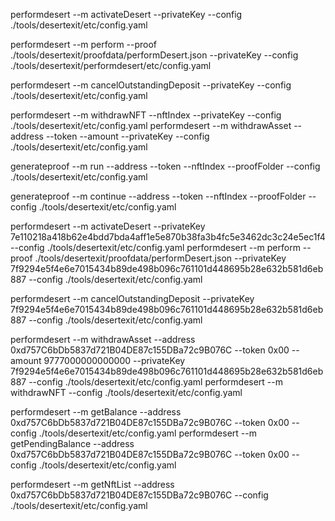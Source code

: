 
performdesert --m activateDesert  --privateKey   --config ./tools/desertexit/etc/config.yaml

performdesert --m perform  --proof ./tools/desertexit/proofdata/performDesert.json  --privateKey  --config ./tools/desertexit/performdesert/etc/config.yaml

performdesert --m cancelOutstandingDeposit  --privateKey  --config ./tools/desertexit/etc/config.yaml

performdesert --m withdrawNFT   --nftIndex  --privateKey  --config ./tools/desertexit/etc/config.yaml
performdesert --m withdrawAsset    --address --token --amount --privateKey  --config ./tools/desertexit/etc/config.yaml



generateproof --m run  --address --token --nftIndex  --proofFolder  --config ./tools/desertexit/etc/config.yaml

generateproof --m continue  --address --token  --nftIndex --proofFolder  --config ./tools/desertexit/etc/config.yaml




performdesert --m activateDesert  --privateKey 7e110218a418b62e4bdd7bda4aff1e5e870b38fa3b4fc5e3462dc3c24e5ec1f4   --config ./tools/desertexit/etc/config.yaml
performdesert --m perform  --proof ./tools/desertexit/proofdata/performDesert.json  --privateKey 7f9294e5f4e6e7015434b89de498b096c761101d448695b28e632b581d6eb887  --config ./tools/desertexit/etc/config.yaml

performdesert --m cancelOutstandingDeposit  --privateKey 7f9294e5f4e6e7015434b89de498b096c761101d448695b28e632b581d6eb887  --config ./tools/desertexit/etc/config.yaml


performdesert --m withdrawAsset  --address 0xd757C6bDb5837d721B04DE87c155DBa72c9B076C  --token 0x00 --amount 9777000000000000 --privateKey 7f9294e5f4e6e7015434b89de498b096c761101d448695b28e632b581d6eb887 --config ./tools/desertexit/etc/config.yaml
performdesert --m withdrawNFT  --config ./tools/desertexit/etc/config.yaml


performdesert --m getBalance  --address 0xd757C6bDb5837d721B04DE87c155DBa72c9B076C  --token 0x00 --config ./tools/desertexit/etc/config.yaml
performdesert --m getPendingBalance  --address 0xd757C6bDb5837d721B04DE87c155DBa72c9B076C  --token 0x00 --config ./tools/desertexit/etc/config.yaml


performdesert --m getNftList --address 0xd757C6bDb5837d721B04DE87c155DBa72c9B076C  --config ./tools/desertexit/etc/config.yaml

